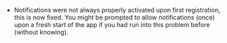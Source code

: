 - Notifications were not always properly activated upon first registration, this is now fixed. You might be prompted to allow notifications (once) upon a fresh start of the app if you had run into this problem before (without knowing).
